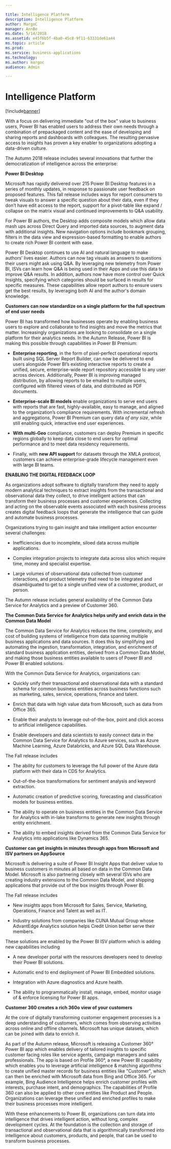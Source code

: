```yaml
---

title: Intelligence Platform
description: Intelligence Platform
author: MargoC
manager: AnnBe
ms.date: 5/14/2018
ms.assetid: e45f6b5f-4ba0-45c8-9f11-63331de61a44
ms.topic: article
ms.prod: 
ms.service: business-applications
ms.technology: 
ms.author: margoc
audience: Admin

---
```

#  Intelligence Platform



[!include[banner](../../includes/banner.md)]

With a focus on delivering immediate "out of the box" value to business users, 
Power BI has enabled users to address their own needs through a combination of 
prepackaged content and the ease of developing and sharing reports and dashboards 
with colleagues. The resulting pervasive access to insights has proven a key 
enabler to organizations adopting a data-driven culture.

The Autumn 2018 release includes several innovations that further the 
democratization of intelligence across the enterprise:

**Power BI Desktop**

Microsoft has rapidly delivered over 215 Power BI Desktop features in a series of
monthly updates, in response to passionate user feedback on proposed features. 
This fall release includes ways for report consumers to tweak visuals to answer a 
specific question about their data, even if they don’t have edit access to the report, 
support for a pivot-table like expand / collapse on the matrix visual and continued 
improvements to Q&A usability.

For Power BI authors, the Desktop adds composite models which allow data mash
ups across Direct Query and imported data sources, to augment data with
additional insights. New navigation options include bookmark grouping, filters
in the data view and expression-based formatting to enable authors to create
rich Power BI content with ease.

Power BI Desktop continues to use AI and natural language to make authors’ lives
easier. Authors can now tag visuals as answers to questions their users might
ask using Q&A. By leveraging new telemetry from Power BI, ISVs can learn how Q&A
is being used in their Apps and use this data to improve Q&A results. In
addition, authors now have more control over Quick Insights, specifying which
categories should be surfaced in results for specific measures. These
capabilities allow report authors to ensure users get the best results, by
leveraging both AI and the author's domain knowledge.

**Customers can now standardize on a single platform for the full spectrum of
end user needs**

Power BI has transformed how businesses operate by enabling business users to
explore and collaborate to find insights and move the metrics that matter.
Increasingly organizations are looking to consolidate on a single platform for
their analytics needs. In the Autumn Release, Power BI is making this possible 
through capabilities in Power BI Premium:

-   **Enterprise reporting**, in the form of pixel-perfect operational reports
    built using SQL Server Report Builder, can now be delivered to end users
    alongside Power BI’s existing interactive reports to create a unified,
    secure, enterprise-wide report repository accessible to any user across
    devices. Additionally, Power BI is improving managed distribution, by
    allowing reports to be emailed to multiple users, configured with filtered
    views of data, and distributed as PDF documents.

-   **Enterprise-scale BI models** enable organizations to serve end users with
    reports that are fast, highly-available, easy to manage, and aligned to the
    organization’s compliance requirements. With incremental refresh and
    aggregations, Power BI Premium can query data *of any size*, while still
    enabling quick, interactive end user experiences.

-   **With multi-Geo** compliance, customers can deploy Premium in specific
    regions globally to keep data close to end users for optimal performance and
    to meet data residency requirements.

-   Finally, with **new API support** for datasets through the XMLA protocol,
    customers can achieve enterprise-grade lifecycle management even with large
    BI teams.

**ENABLING THE DIGITAL FEEDBACK LOOP**

As organizations adopt software to digitally transform they need to apply modern
analytical techniques to extract insights from the transactional and
observational data they collect, to drive intelligent actions that can transform
their business processes and customer experiences. Collecting and acting on the
observable events associated with each business process creates digital feedback
loops that generate the intelligence that can guide and automate business
processes.

Organizations trying to gain insight and take intelligent action encounter
several challenges:

-   Inefficiencies due to incomplete, siloed data across multiple applications.

-   Complex integration projects to integrate data across silos which require
    time, money and specialist expertise.

-   Large volumes of observational data collected from customer interactions,
    and product telemetry that need to be integrated and disambiguated to get to
    a single unified view of a customer, product, or person.

The Autumn release includes general availability of the Common Data Service for
Analytics and a preview of Customer 360.

**The Common Data Service for Analytics helps unify and enrich data in the
Common Data Model**

The Common Data Service for Analytics reduces the time, complexity, and cost of
building systems of intelligence from data spanning multiple business
applications and data sources. It does this by simplifying and automating the
ingestion, transformation, integration, and enrichment of standard business
application entities, derived from a Common Data Model, and making those
business entities available to users of Power BI and Power BI enabled solutions.

With the Common Data Service for Analytics, organizations can:

-   Quickly unify their transactional and observational data with a standard
    schema for common business entities across business functions such as
    marketing, sales, service, operations, finance and talent.

-   Enrich that data with high value data from Microsoft, such as data from
    Office 365.

-   Enable their analysts to leverage out-of-the-box, point and click access to
    artificial intelligence capabilities.

-   Enable developers and data scientists to easily connect data in the Common
    Data Service for Analytics to Azure services, such as Azure Machine
    Learning, Azure Databricks, and Azure SQL Data Warehouse.

The Fall release includes

-   The ability for customers to leverage the full power of the Azure data
    platform with their data in CDS for Analytics.

-   Out-of-the-box transformations for sentiment analysis and keyword
    extraction.

-   Automatic creation of predictive scoring, forecasting and classification
    models for business entities.

-   The ability to operate on business entities in the Common Data Service for
    Analytics with in-lake transforms to generate new insights through entity
    enrichment.

-   The ability to embed insights derived from the Common Data Service for
    Analytics into applications like Dynamics 365.

**Customer can get insights in minutes through apps from Microsoft and ISV
partners on AppSource**

Microsoft is delivering a suite of Power BI Insight Apps that deliver value to
business customers in minutes all based on data in the Common Data Model.
Microsoft is also partnering closely with several ISVs who are creating industry
extensions to the Common Data Model, and shipping applications that provide out
of the box insights through Power BI.

The Fall release includes

-   New insights apps from Microsoft for Sales, Service, Marketing, Operations,
    Finance and Talent as well as IT.

-   Industry solutions from companies like CUNA Mutual Group whose AdvantEdge 
    Analytics solution helps Credit Union better serve their members.

These solutions are enabled by the Power BI ISV platform which is adding new
capabilities including

-   A new developer portal with the resources developers need to develop their
    Power BI solutions.

-   Automatic end to end deployment of Power BI Embedded solutions.

-   Integration with Azure diagnostics and Azure health.

-   The ability to programmatically install, manage, embed, monitor usage of &
    enforce licensing for Power BI apps.

**Customer 360 creates a rich 360o view of your customers**

At the core of digitally transforming customer engagement processes is a
deep understanding of customers, which comes from observing activities across
online and offline channels. Microsoft has unique datasets, which can be joined
with data to enrich it.

As part of the Autumn release, Microsoft is releasing a Customer 360° Power BI app 
which enables delivery of tailored insights to specific customer facing roles like 
service agents, campaign managers and sales professionals. The app is based on 
Profile 360°, a new Power BI capability which enables you to leverage artificial 
intelligence & matching algorithms to create unified master records for business 
entities like "Customer", which can then be enriched with Microsoft data from Bing 
and Office 365. For example, Bing Audience Intelligence helps enrich customer profiles
with interests, purchase intent, and demographics. The capabilities of Profile 360
can also be applied to other core entities like Product and People.
Organizations can leverage these unified and enriched profiles to make their
business processes more intelligent.

With these enhancements to Power BI, organizations can turn data into
intelligence that drives intelligent action, without long, complex development
cycles. At the foundation is the collection and storage of transactional and
observational data that is algorithmically transformed into intelligence about
customers, products, and people, that can be used to transform business
processes.
